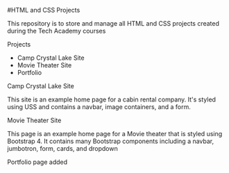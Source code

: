 #HTML and CSS Projects

This repository is to store and manage all HTML and CSS projects created during the Tech Academy courses


Projects

- Camp Crystal Lake Site
- Movie Theater Site
- Portfolio

Camp Crystal Lake Site

This site is an example home page for a cabin rental company. It's styled using USS and contains a navbar, image containers, and a form.

Movie Theater Site

This page is an example home page for a Movie theater that is styled using Bootstrap 4. It contains many Bootstrap components including a navbar, jumbotron, form, cards, and dropdown

Portfolio page added
